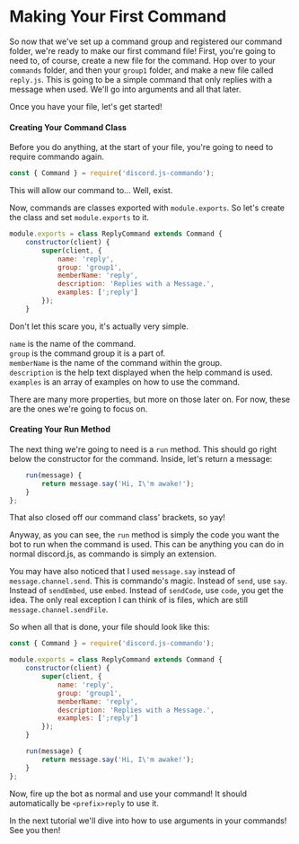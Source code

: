 # Making Your First Command

So now that we've set up a command group and registered our command folder, we're ready to make our first command file! First, you're going to need to, of course, create a new file for the command. Hop over to your `commands` folder, and then your `group1` folder, and make a new file called `reply.js`. This is going to be a simple command that only replies with a message when used. We'll go into arguments and all that later.

Once you have your file, let's get started!

#### Creating Your Command Class

Before you do anything, at the start of your file, you're going to need to require commando again.

```js
const { Command } = require('discord.js-commando');
```

This will allow our command to... Well, exist.

Now, commands are classes exported with `module.exports`. So let's create the class and set `module.exports` to it.

```js
module.exports = class ReplyCommand extends Command {
    constructor(client) {
        super(client, {
            name: 'reply',
            group: 'group1',
            memberName: 'reply',
            description: 'Replies with a Message.',
            examples: [';reply']
        });
    }
```

Don't let this scare you, it's actually very simple.

`name` is the name of the command.  
`group` is the command group it is a part of.  
`memberName` is the name of the command within the group.  
`description` is the help text displayed when the help command is used.  
`examples` is an array of examples on how to use the command.

There are many more properties, but more on those later on. For now, these are the ones we're going to focus on.

#### Creating Your Run Method

The next thing we're going to need is a `run` method. This should go right below the constructor for the command. Inside, let's return a message:

```js
    run(message) {
        return message.say('Hi, I\'m awake!');
    }
};
```

That also closed off our command class' brackets, so yay!

Anyway, as you can see, the `run` method is simply the code you want the bot to run when the command is used. This can be anything you can do in normal discord.js, as commando is simply an extension.

You may have also noticed that I used `message.say` instead of `message.channel.send`. This is commando's magic. Instead of `send`, use `say`. Instead of `sendEmbed`, use `embed`. Instead of `sendCode`, use `code`, you get the idea. The only real exception I can think of is files, which are still `message.channel.sendFile`.

So when all that is done, your file should look like this:

```js
const { Command } = require('discord.js-commando');

module.exports = class ReplyCommand extends Command {
    constructor(client) {
        super(client, {
            name: 'reply',
            group: 'group1',
            memberName: 'reply',
            description: 'Replies with a Message.',
            examples: [';reply']
        });
    }

    run(message) {
        return message.say('Hi, I\'m awake!');
    }
};
```

Now, fire up the bot as normal and use your command! It should automatically be `<prefix>reply` to use it.

In the next tutorial we'll dive into how to use arguments in your commands! See you then!

